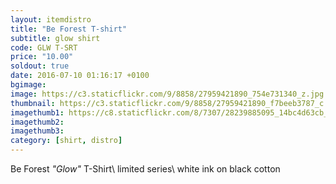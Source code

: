 ```yaml
---
layout: itemdistro
title: "Be Forest T-shirt"
subtitle: glow shirt
code: GLW T-SRT
price: "10.00"
soldout: true
date: 2016-07-10 01:16:17 +0100
bgimage:
image: https://c3.staticflickr.com/9/8858/27959421890_754e731340_z.jpg
thumbnail: https://c3.staticflickr.com/9/8858/27959421890_f7beeb3787_c.jpg
imagethumb1: https://c8.staticflickr.com/8/7307/28239885095_14bc4d63cb_c.jpg
imagethumb2:
imagethumb3:
category: [shirt, distro]
---
```


Be Forest *"Glow"* T-Shirt\\
limited series\\
white ink on black cotton
